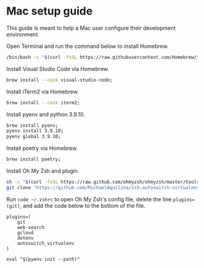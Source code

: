 # Mac setup guide
This guide is meant to help a Mac user configure their development environment.

Open Terminal and run the command below to install Homebrew.
```bash
/bin/bash -c "$(curl -fsSL https://raw.githubusercontent.com/Homebrew/install/HEAD/install.sh)";
```

Install Visual Studio Code via Homebrew.
```bash
brew install --cask visual-studio-code;
```

Install iTerm2 via Homebrew.
```bash
brew install --cask iterm2;
```

Install pyenv and python 3.9.10.
```bash
brew install pyenv;
pyenv install 3.9.10;
pyenv global 3.9.10;
```

Install poetry via Homebrew.
```bash
brew install poetry;
```

Install Oh My Zsh and plugin.
```bash
sh -c "$(curl -fsSL https://raw.github.com/ohmyzsh/ohmyzsh/master/tools/install.sh)";
git clone "https://github.com/MichaelAquilina/zsh-autoswitch-virtualenv.git" "$ZSH_CUSTOM/plugins/autoswitch_virtualenv";
```

Run `code ~/.zshrc` to open Oh My Zsh's config file, delete the line `plugins=(git)`, and add the code below to the bottom of the file.
```
plugins=(
    git
    web-search
    gcloud
    dotenv
    autoswitch_virtualenv
)

eval "$(pyenv init --path)"
```
